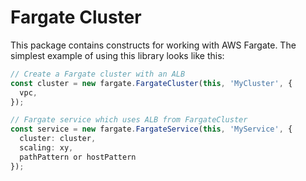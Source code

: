# Fargate Cluster

This package contains constructs for working with AWS Fargate. The simplest example of using this library looks like this:

```ts
// Create a Fargate cluster with an ALB
const cluster = new fargate.FargateCluster(this, 'MyCluster', {
  vpc,
});

// Fargate service which uses ALB from FargateCluster
const service = new fargate.FargateService(this, 'MyService', {
  cluster: cluster,
  scaling: xy,
  pathPattern or hostPattern
});
```



